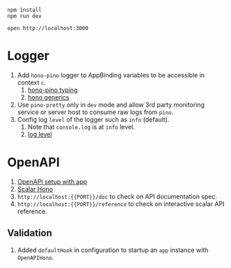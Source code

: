 ```
npm install
npm run dev
```

```
open http://localhost:3000
```

# Logger
1. Add `hono-pino` logger to AppBinding variables to be accessible in context `c`. 
   1. [hono-pino typing](https://github.com/maou-shonen/hono-pino/blob/HEAD/src/types.ts)
   2. [hono generics](https://hono.dev/docs/api/hono#generics)
2. Use `pino-pretty` only in `dev` mode and allow 3rd party monitoring service or server host to consume raw logs from `pino`. 
3. Config log `level` of the logger such as `info` (default). 
   1. Note that `console.log` is at `info` level.
   2. [log level](https://github.com/pinojs/pino/blob/main/docs/api.md#level-string)

# OpenAPI
1. [OpenAPI setup with app](https://github.com/honojs/middleware/tree/main/packages/zod-openapi)
2. [Scalar Hono](https://github.com/scalar/scalar/blob/main/packages/hono-api-reference/README.md)
3. `http://localhost:{{PORT}}/doc` to check on API documentation spec. 
4. `http://localhost:{{PORT}}/reference` to check on interactive scalar API reference.

## Validation
1. Added `defaultHook` in configuration to startup an `app` instance with `OpenAPIHono`.
